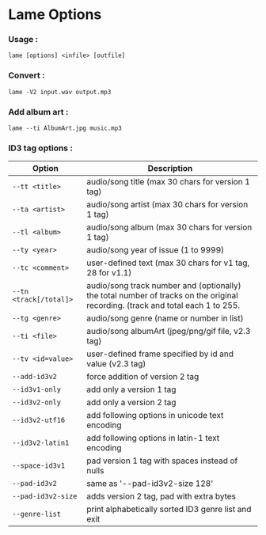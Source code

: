 # Lame Options

### Usage :
`lame [options] <infile> [outfile]`

### Convert :
`lame -V2 input.wav output.mp3`

### Add album art :
`lame --ti AlbumArt.jpg music.mp3`

### ID3 tag options :

| Option                | Description |
|-----------------------|-------------|
|`--tt <title>`         | audio/song title (max 30 chars for version 1 tag) |
|`--ta <artist>`        | audio/song artist (max 30 chars for version 1 tag) |
|`--tl <album>`         | audio/song album (max 30 chars for version 1 tag) |
|`--ty <year>`          | audio/song year of issue (1 to 9999) |
|`--tc <comment>`       | user-defined text (max 30 chars for v1 tag, 28 for v1.1) |
|`--tn <track[/total]>` | audio/song track number and (optionally) the total number of tracks on the original recording. (track and total each 1 to 255.|
|`--tg <genre>`         | audio/song genre (name or number in list) |
|`--ti <file>`          | audio/song albumArt (jpeg/png/gif file, v2.3 tag) |
|`--tv <id=value>`      | user-defined frame specified by id and value (v2.3 tag) |
|`--add-id3v2`          | force addition of version 2 tag |
|`--id3v1-only`         | add only a version 1 tag |
|`--id3v2-only`         | add only a version 2 tag |
|`--id3v2-utf16`        | add following options in unicode text encoding |
|`--id3v2-latin1`       | add following options in latin-1 text encoding |
|`--space-id3v1`        | pad version 1 tag with spaces instead of nulls |
|`--pad-id3v2`          | same as '--pad-id3v2-size 128' |
|`--pad-id3v2-size`     | <value> adds version 2 tag, pad with extra <value> bytes |
|`--genre-list`         | print alphabetically sorted ID3 genre list and exit |   |`--ignore-tag-errors`  | ignore errors in values passed for tags |


